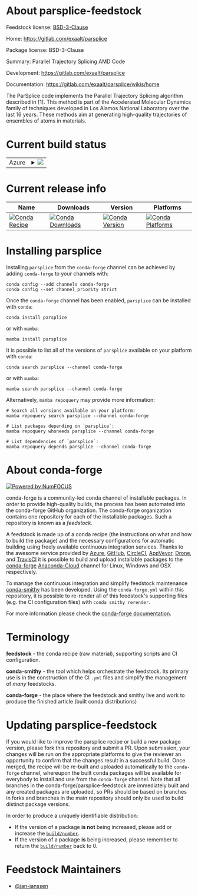 About parsplice-feedstock
=========================

Feedstock license: [BSD-3-Clause](https://github.com/conda-forge/parsplice-feedstock/blob/main/LICENSE.txt)

Home: https://gitlab.com/exaalt/parsplice

Package license: BSD-3-Clause

Summary: Parallel Trajectory Splicing AMD Code

Development: https://gitlab.com/exaalt/parsplice

Documentation: https://gitlab.com/exaalt/parsplice/wikis/home

The ParSplice code implements the Parallel Trajectory Splicing
algorithm described in [1]. This method is part of the Accelerated
Molecular Dynamics family of techniques developed in Los Alamos
National Laboratory over the last 16 years. These methods aim at
generating high-quality trajectories of ensembles of atoms in
materials.


Current build status
====================


<table>
    
  <tr>
    <td>Azure</td>
    <td>
      <details>
        <summary>
          <a href="https://dev.azure.com/conda-forge/feedstock-builds/_build/latest?definitionId=8939&branchName=main">
            <img src="https://dev.azure.com/conda-forge/feedstock-builds/_apis/build/status/parsplice-feedstock?branchName=main">
          </a>
        </summary>
        <table>
          <thead><tr><th>Variant</th><th>Status</th></tr></thead>
          <tbody><tr>
              <td>linux_64_mpimpichpython3.10.____cpython</td>
              <td>
                <a href="https://dev.azure.com/conda-forge/feedstock-builds/_build/latest?definitionId=8939&branchName=main">
                  <img src="https://dev.azure.com/conda-forge/feedstock-builds/_apis/build/status/parsplice-feedstock?branchName=main&jobName=linux&configuration=linux%20linux_64_mpimpichpython3.10.____cpython" alt="variant">
                </a>
              </td>
            </tr><tr>
              <td>linux_64_mpimpichpython3.11.____cpython</td>
              <td>
                <a href="https://dev.azure.com/conda-forge/feedstock-builds/_build/latest?definitionId=8939&branchName=main">
                  <img src="https://dev.azure.com/conda-forge/feedstock-builds/_apis/build/status/parsplice-feedstock?branchName=main&jobName=linux&configuration=linux%20linux_64_mpimpichpython3.11.____cpython" alt="variant">
                </a>
              </td>
            </tr><tr>
              <td>linux_64_mpimpichpython3.8.____cpython</td>
              <td>
                <a href="https://dev.azure.com/conda-forge/feedstock-builds/_build/latest?definitionId=8939&branchName=main">
                  <img src="https://dev.azure.com/conda-forge/feedstock-builds/_apis/build/status/parsplice-feedstock?branchName=main&jobName=linux&configuration=linux%20linux_64_mpimpichpython3.8.____cpython" alt="variant">
                </a>
              </td>
            </tr><tr>
              <td>linux_64_mpimpichpython3.9.____cpython</td>
              <td>
                <a href="https://dev.azure.com/conda-forge/feedstock-builds/_build/latest?definitionId=8939&branchName=main">
                  <img src="https://dev.azure.com/conda-forge/feedstock-builds/_apis/build/status/parsplice-feedstock?branchName=main&jobName=linux&configuration=linux%20linux_64_mpimpichpython3.9.____cpython" alt="variant">
                </a>
              </td>
            </tr><tr>
              <td>linux_64_mpiopenmpipython3.10.____cpython</td>
              <td>
                <a href="https://dev.azure.com/conda-forge/feedstock-builds/_build/latest?definitionId=8939&branchName=main">
                  <img src="https://dev.azure.com/conda-forge/feedstock-builds/_apis/build/status/parsplice-feedstock?branchName=main&jobName=linux&configuration=linux%20linux_64_mpiopenmpipython3.10.____cpython" alt="variant">
                </a>
              </td>
            </tr><tr>
              <td>linux_64_mpiopenmpipython3.11.____cpython</td>
              <td>
                <a href="https://dev.azure.com/conda-forge/feedstock-builds/_build/latest?definitionId=8939&branchName=main">
                  <img src="https://dev.azure.com/conda-forge/feedstock-builds/_apis/build/status/parsplice-feedstock?branchName=main&jobName=linux&configuration=linux%20linux_64_mpiopenmpipython3.11.____cpython" alt="variant">
                </a>
              </td>
            </tr><tr>
              <td>linux_64_mpiopenmpipython3.8.____cpython</td>
              <td>
                <a href="https://dev.azure.com/conda-forge/feedstock-builds/_build/latest?definitionId=8939&branchName=main">
                  <img src="https://dev.azure.com/conda-forge/feedstock-builds/_apis/build/status/parsplice-feedstock?branchName=main&jobName=linux&configuration=linux%20linux_64_mpiopenmpipython3.8.____cpython" alt="variant">
                </a>
              </td>
            </tr><tr>
              <td>linux_64_mpiopenmpipython3.9.____cpython</td>
              <td>
                <a href="https://dev.azure.com/conda-forge/feedstock-builds/_build/latest?definitionId=8939&branchName=main">
                  <img src="https://dev.azure.com/conda-forge/feedstock-builds/_apis/build/status/parsplice-feedstock?branchName=main&jobName=linux&configuration=linux%20linux_64_mpiopenmpipython3.9.____cpython" alt="variant">
                </a>
              </td>
            </tr>
          </tbody>
        </table>
      </details>
    </td>
  </tr>
</table>

Current release info
====================

| Name | Downloads | Version | Platforms |
| --- | --- | --- | --- |
| [![Conda Recipe](https://img.shields.io/badge/recipe-parsplice-green.svg)](https://anaconda.org/conda-forge/parsplice) | [![Conda Downloads](https://img.shields.io/conda/dn/conda-forge/parsplice.svg)](https://anaconda.org/conda-forge/parsplice) | [![Conda Version](https://img.shields.io/conda/vn/conda-forge/parsplice.svg)](https://anaconda.org/conda-forge/parsplice) | [![Conda Platforms](https://img.shields.io/conda/pn/conda-forge/parsplice.svg)](https://anaconda.org/conda-forge/parsplice) |

Installing parsplice
====================

Installing `parsplice` from the `conda-forge` channel can be achieved by adding `conda-forge` to your channels with:

```
conda config --add channels conda-forge
conda config --set channel_priority strict
```

Once the `conda-forge` channel has been enabled, `parsplice` can be installed with `conda`:

```
conda install parsplice
```

or with `mamba`:

```
mamba install parsplice
```

It is possible to list all of the versions of `parsplice` available on your platform with `conda`:

```
conda search parsplice --channel conda-forge
```

or with `mamba`:

```
mamba search parsplice --channel conda-forge
```

Alternatively, `mamba repoquery` may provide more information:

```
# Search all versions available on your platform:
mamba repoquery search parsplice --channel conda-forge

# List packages depending on `parsplice`:
mamba repoquery whoneeds parsplice --channel conda-forge

# List dependencies of `parsplice`:
mamba repoquery depends parsplice --channel conda-forge
```


About conda-forge
=================

[![Powered by
NumFOCUS](https://img.shields.io/badge/powered%20by-NumFOCUS-orange.svg?style=flat&colorA=E1523D&colorB=007D8A)](https://numfocus.org)

conda-forge is a community-led conda channel of installable packages.
In order to provide high-quality builds, the process has been automated into the
conda-forge GitHub organization. The conda-forge organization contains one repository
for each of the installable packages. Such a repository is known as a *feedstock*.

A feedstock is made up of a conda recipe (the instructions on what and how to build
the package) and the necessary configurations for automatic building using freely
available continuous integration services. Thanks to the awesome service provided by
[Azure](https://azure.microsoft.com/en-us/services/devops/), [GitHub](https://github.com/),
[CircleCI](https://circleci.com/), [AppVeyor](https://www.appveyor.com/),
[Drone](https://cloud.drone.io/welcome), and [TravisCI](https://travis-ci.com/)
it is possible to build and upload installable packages to the
[conda-forge](https://anaconda.org/conda-forge) [Anaconda-Cloud](https://anaconda.org/)
channel for Linux, Windows and OSX respectively.

To manage the continuous integration and simplify feedstock maintenance
[conda-smithy](https://github.com/conda-forge/conda-smithy) has been developed.
Using the ``conda-forge.yml`` within this repository, it is possible to re-render all of
this feedstock's supporting files (e.g. the CI configuration files) with ``conda smithy rerender``.

For more information please check the [conda-forge documentation](https://conda-forge.org/docs/).

Terminology
===========

**feedstock** - the conda recipe (raw material), supporting scripts and CI configuration.

**conda-smithy** - the tool which helps orchestrate the feedstock.
                   Its primary use is in the construction of the CI ``.yml`` files
                   and simplify the management of *many* feedstocks.

**conda-forge** - the place where the feedstock and smithy live and work to
                  produce the finished article (built conda distributions)


Updating parsplice-feedstock
============================

If you would like to improve the parsplice recipe or build a new
package version, please fork this repository and submit a PR. Upon submission,
your changes will be run on the appropriate platforms to give the reviewer an
opportunity to confirm that the changes result in a successful build. Once
merged, the recipe will be re-built and uploaded automatically to the
`conda-forge` channel, whereupon the built conda packages will be available for
everybody to install and use from the `conda-forge` channel.
Note that all branches in the conda-forge/parsplice-feedstock are
immediately built and any created packages are uploaded, so PRs should be based
on branches in forks and branches in the main repository should only be used to
build distinct package versions.

In order to produce a uniquely identifiable distribution:
 * If the version of a package **is not** being increased, please add or increase
   the [``build/number``](https://docs.conda.io/projects/conda-build/en/latest/resources/define-metadata.html#build-number-and-string).
 * If the version of a package **is** being increased, please remember to return
   the [``build/number``](https://docs.conda.io/projects/conda-build/en/latest/resources/define-metadata.html#build-number-and-string)
   back to 0.

Feedstock Maintainers
=====================

* [@jan-janssen](https://github.com/jan-janssen/)

